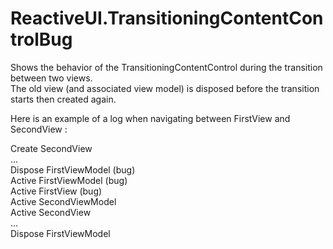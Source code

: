 # ReactiveUI.TransitioningContentControlBug
Shows the behavior of the TransitioningContentControl during the transition between two views.  
The old view (and associated view model) is disposed before the transition starts then created again.

Here is an example of a log when navigating between FirstView and SecondView :

Create SecondView  
...  
Dispose FirstViewModel (bug)  
Active FirstViewModel (bug)  
Active FirstView (bug)  
Active SecondViewModel  
Active SecondView  
...  
Dispose FirstViewModel
